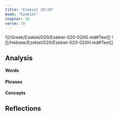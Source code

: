```yaml
---
title: "Ezekiel 20:20"
book: "Ezekiel"
chapter: 20
verse: 20
---
```

![[/Greek/Ezekiel/020/Ezekiel-020-020G.md#Text]]
![[/Hebrew/Ezekiel/020/Ezekiel-020-020H.md#Text]]

## Analysis

#### Words

#### Phrases

#### Concepts

## Reflections
